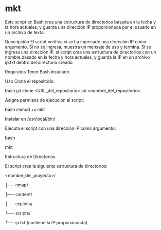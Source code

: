 # mkt

Este script en Bash crea una estructura de directorios basada en la fecha y la hora actuales, y guarda una dirección IP proporcionada por el usuario en un archivo de texto.

Descripción
El script verifica si se ha ingresado una dirección IP como argumento. Si no se ingresa, muestra un mensaje de uso y termina. Si se ingresa una dirección IP, el script crea una estructura de directorios con un nombre basado en la fecha y hora actuales, y guarda la IP en un archivo ip.txt dentro del directorio creado.

Requisitos
Tener Bash instalado.

Uso
Clona el repositorio:

bash
git clone <URL_del_repositorio>
cd <nombre_del_repositorio>

Asigna permisos de ejecución al script:

bash
chmod +x mkt

Instalar en /usr/local/bin/

Ejecuta el script con una dirección IP como argumento:

bash

mkt <IP>

Estructura de Directorios

El script crea la siguiente estructura de directorios:

<nombre_del_proyecto>/

├── nmap/

├── content/

├── exploits/

└── scripts/

└── ip.txt (contiene la IP proporcionada)
